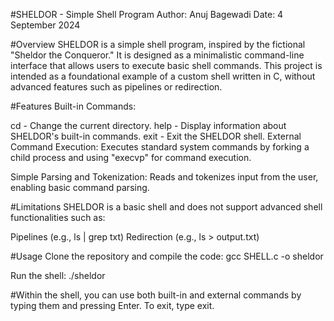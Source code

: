#SHELDOR - Simple Shell Program
Author: Anuj Bagewadi
Date: 4 September 2024

#Overview
SHELDOR is a simple shell program, inspired by the fictional "Sheldor the Conqueror." It is designed as a minimalistic command-line interface that allows users to execute basic shell commands. This project is intended as a foundational example of a custom shell written in C, without advanced features such as pipelines or redirection.

#Features
Built-in Commands:

  cd - Change the current directory.
  help - Display information about SHELDOR's built-in commands.
  exit - Exit the SHELDOR shell.
External Command Execution: Executes standard system commands by forking a child process and using "execvp" for command execution.

Simple Parsing and Tokenization: Reads and tokenizes input from the user, enabling basic command parsing.

#Limitations
SHELDOR is a basic shell and does not support advanced shell functionalities such as:

Pipelines (e.g., ls | grep txt)
Redirection (e.g., ls > output.txt)

#Usage
Clone the repository and compile the code:
gcc SHELL.c -o sheldor

Run the shell:
./sheldor

#Within the shell, you can use both built-in and external commands by typing them and pressing Enter. To exit, type exit.
